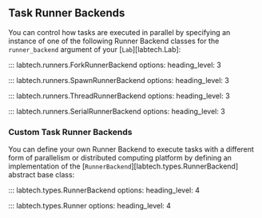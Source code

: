## Task Runner Backends

You can control how tasks are executed in parallel by specifying an
instance of one of the following Runner Backend classes for the
`runner_backend` argument of your [`Lab`][labtech.Lab]:

::: labtech.runners.ForkRunnerBackend
    options:
        heading_level: 3

::: labtech.runners.SpawnRunnerBackend
    options:
        heading_level: 3

::: labtech.runners.ThreadRunnerBackend
    options:
        heading_level: 3

::: labtech.runners.SerialRunnerBackend
    options:
        heading_level: 3


### Custom Task Runner Backends

You can define your own Runner Backend to execute tasks with a
different form of parallelism or distributed computing platform by
defining an implementation of the
[`RunnerBackend`][labtech.types.RunnerBackend] abstract base class:

::: labtech.types.RunnerBackend
    options:
        heading_level: 4

::: labtech.types.Runner
    options:
        heading_level: 4

